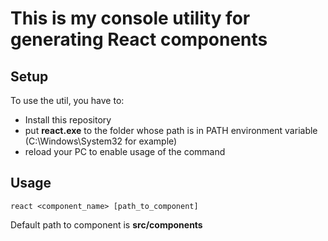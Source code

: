 # This is my console utility for generating React components

## Setup

To use the util, you have to:
* Install this repository
* put **react.exe** to the folder whose path is in PATH environment variable (C:\Windows\System32 for example)
* reload your PC to enable usage of the command

## Usage

    react <component_name> [path_to_component]

Default path to component is **src/components**

